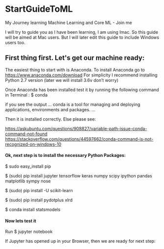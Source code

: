 # StartGuideToML
My Journey learning Machine Learning and Core ML - Join me

I will try to guide you as I have been learning, I am using Imac. So this guide will be aimed at Mac users. But I will later edit this guide to include Windows users too.

## First thing first. Let's get our machine ready:

The easiest thing to start with is Anaconda.
To install Anaconda go to https://www.anaconda.com/download
For simplicity I recommend installing Python 2.7 version (later we will install 3.6v don’t worry)

Once Anaconda has been installed test it by running the following command in Terminal : 
$ conda

if you see the output 
...
conda is a tool for managing and deploying applications, environments and packages.
... 

Then it is installed correctly. Else please see:

https://askubuntu.com/questions/908827/variable-path-issue-conda-command-not-found
https://stackoverflow.com/questions/44597662/conda-command-is-not-recognized-on-windows-10

#### Ok, next step is to install the necessary Python Packages:

$    sudo easy_install pip

$    (sudo) pip install jupyter tensorflow keras numpy scipy ipython pandas matplotlib sympy nose

$    (sudo) pip install -U scikit-learn

$    (sudo) pip install pydotplus xlrd

$    conda install statsmodels

#### Now lets test it
Run $ jupyter notebook

If Jupyter has opened up in your Browser, then we are ready for next step:
